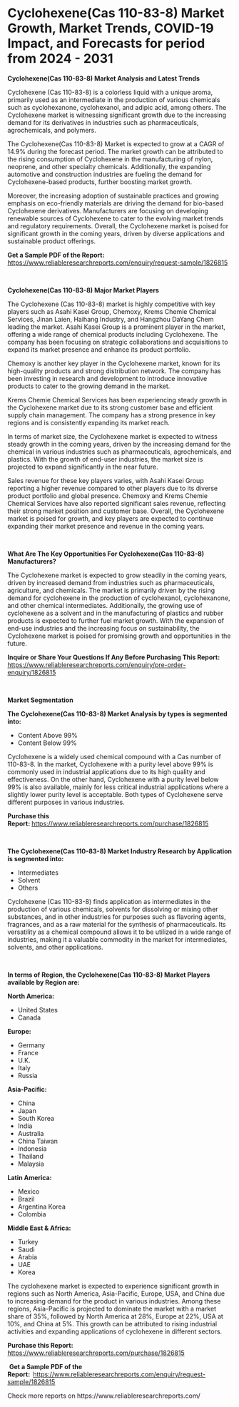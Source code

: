<p><h1>Cyclohexene(Cas 110-83-8) Market Growth, Market Trends, COVID-19 Impact, and Forecasts for period from 2024 - 2031</h1></p><p><strong>Cyclohexene(Cas 110-83-8) Market Analysis and Latest Trends</strong></p>
<p><p>Cyclohexene (Cas 110-83-8) is a colorless liquid with a unique aroma, primarily used as an intermediate in the production of various chemicals such as cyclohexanone, cyclohexanol, and adipic acid, among others. The Cyclohexene market is witnessing significant growth due to the increasing demand for its derivatives in industries such as pharmaceuticals, agrochemicals, and polymers.</p><p>The Cyclohexene(Cas 110-83-8) Market is expected to grow at a CAGR of 14.9% during the forecast period. The market growth can be attributed to the rising consumption of Cyclohexene in the manufacturing of nylon, neoprene, and other specialty chemicals. Additionally, the expanding automotive and construction industries are fueling the demand for Cyclohexene-based products, further boosting market growth.</p><p>Moreover, the increasing adoption of sustainable practices and growing emphasis on eco-friendly materials are driving the demand for bio-based Cyclohexene derivatives. Manufacturers are focusing on developing renewable sources of Cyclohexene to cater to the evolving market trends and regulatory requirements. Overall, the Cyclohexene market is poised for significant growth in the coming years, driven by diverse applications and sustainable product offerings.</p></p>
<p><strong>Get a Sample PDF of the Report:&nbsp;</strong> <a href="https://www.reliableresearchreports.com/enquiry/request-sample/1826815">https://www.reliableresearchreports.com/enquiry/request-sample/1826815</a></p>
<p>&nbsp;</p>
<p><strong>Cyclohexene(Cas 110-83-8) Major Market Players</strong></p>
<p><p>The Cyclohexene (Cas 110-83-8) market is highly competitive with key players such as Asahi Kasei Group, Chemoxy, Krems Chemie Chemical Services, Jinan Laien, Haihang Industry, and Hangzhou DaYang Chem leading the market. Asahi Kasei Group is a prominent player in the market, offering a wide range of chemical products including Cyclohexene. The company has been focusing on strategic collaborations and acquisitions to expand its market presence and enhance its product portfolio.</p><p>Chemoxy is another key player in the Cyclohexene market, known for its high-quality products and strong distribution network. The company has been investing in research and development to introduce innovative products to cater to the growing demand in the market.</p><p>Krems Chemie Chemical Services has been experiencing steady growth in the Cyclohexene market due to its strong customer base and efficient supply chain management. The company has a strong presence in key regions and is consistently expanding its market reach.</p><p>In terms of market size, the Cyclohexene market is expected to witness steady growth in the coming years, driven by the increasing demand for the chemical in various industries such as pharmaceuticals, agrochemicals, and plastics. With the growth of end-user industries, the market size is projected to expand significantly in the near future.</p><p>Sales revenue for these key players varies, with Asahi Kasei Group reporting a higher revenue compared to other players due to its diverse product portfolio and global presence. Chemoxy and Krems Chemie Chemical Services have also reported significant sales revenue, reflecting their strong market position and customer base. Overall, the Cyclohexene market is poised for growth, and key players are expected to continue expanding their market presence and revenue in the coming years.</p></p>
<p>&nbsp;</p>
<p><strong>What Are The Key Opportunities For Cyclohexene(Cas 110-83-8) Manufacturers?</strong></p>
<p><p>The Cyclohexene market is expected to grow steadily in the coming years, driven by increased demand from industries such as pharmaceuticals, agriculture, and chemicals. The market is primarily driven by the rising demand for cyclohexene in the production of cyclohexanol, cyclohexanone, and other chemical intermediates. Additionally, the growing use of cyclohexene as a solvent and in the manufacturing of plastics and rubber products is expected to further fuel market growth. With the expansion of end-use industries and the increasing focus on sustainability, the Cyclohexene market is poised for promising growth and opportunities in the future.</p></p>
<p><strong>Inquire or Share Your Questions If Any Before Purchasing This Report:</strong> <a href="https://www.reliableresearchreports.com/enquiry/pre-order-enquiry/1826815">https://www.reliableresearchreports.com/enquiry/pre-order-enquiry/1826815</a></p>
<p>&nbsp;</p>
<p><strong>Market Segmentation</strong></p>
<p><strong>The Cyclohexene(Cas 110-83-8) Market Analysis by types is segmented into:</strong></p>
<p><ul><li>Content Above 99%</li><li>Content Below 99%</li></ul></p>
<p><p>Cyclohexene is a widely used chemical compound with a Cas number of 110-83-8. In the market, Cyclohexene with a purity level above 99% is commonly used in industrial applications due to its high quality and effectiveness. On the other hand, Cyclohexene with a purity level below 99% is also available, mainly for less critical industrial applications where a slightly lower purity level is acceptable. Both types of Cyclohexene serve different purposes in various industries.</p></p>
<p><strong>Purchase this Report:&nbsp;</strong><a href="https://www.reliableresearchreports.com/purchase/1826815">https://www.reliableresearchreports.com/purchase/1826815</a></p>
<p>&nbsp;</p>
<p><strong>The Cyclohexene(Cas 110-83-8) Market Industry Research by Application is segmented into:</strong></p>
<p><ul><li>Intermediates</li><li>Solvent</li><li>Others</li></ul></p>
<p><p>Cyclohexene (Cas 110-83-8) finds application as intermediates in the production of various chemicals, solvents for dissolving or mixing other substances, and in other industries for purposes such as flavoring agents, fragrances, and as a raw material for the synthesis of pharmaceuticals. Its versatility as a chemical compound allows it to be utilized in a wide range of industries, making it a valuable commodity in the market for intermediates, solvents, and other applications.</p></p>
<p>&nbsp;</p>
<p><strong>In terms of Region, the Cyclohexene(Cas 110-83-8) Market Players available by Region are:</strong></p>
<p>
    <p> <strong> North America: </strong>
        <ul>
            <li>United States</li>
            <li>Canada</li>
        </ul>
        </p> 
    <p> <strong> Europe: </strong>
        <ul>
            <li>Germany</li>
            <li>France</li>
            <li>U.K.</li>
            <li>Italy</li>
            <li>Russia</li>
        </ul>
        </p> 
    <p> <strong> Asia-Pacific: </strong>
        <ul>
            <li>China</li>
            <li>Japan</li>
            <li>South Korea</li>
            <li>India</li>
            <li>Australia</li>
            <li>China Taiwan</li>
            <li>Indonesia</li>
            <li>Thailand</li>
            <li>Malaysia</li>
        </ul>
        </p> 
    <p> <strong> Latin America: </strong>
        <ul>
            <li>Mexico</li>
            <li>Brazil</li>
            <li>Argentina Korea</li>
            <li>Colombia</li>
        </ul>
        </p> 
    <p> <strong> Middle East & Africa: </strong>
        <ul>
            <li>Turkey</li>
            <li>Saudi</li>
            <li>Arabia</li>
            <li>UAE</li>
            <li>Korea</li>
        </ul>
    </p>
    </p>
<p><p>The cyclohexene market is expected to experience significant growth in regions such as North America, Asia-Pacific, Europe, USA, and China due to increasing demand for the product in various industries. Among these regions, Asia-Pacific is projected to dominate the market with a market share of 35%, followed by North America at 28%, Europe at 22%, USA at 10%, and China at 5%. This growth can be attributed to rising industrial activities and expanding applications of cyclohexene in different sectors.</p></p>
<p><strong>Purchase this Report: </strong><a href="https://www.reliableresearchreports.com/purchase/1826815">https://www.reliableresearchreports.com/purchase/1826815</a></p>
<p>&nbsp;<strong>Get a Sample PDF of the Report:&nbsp;&nbsp;</strong><a href="https://www.reliableresearchreports.com/enquiry/request-sample/1826815">https://www.reliableresearchreports.com/enquiry/request-sample/1826815</a></p>
<p><strong></strong></p>
<p>Check more reports on https://www.reliableresearchreports.com/</p>